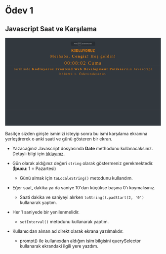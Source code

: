 # Ödev 1

## Javascript Saat ve Karşılama

![clock](figures/clock.gif)

Basitçe sizden girişte isminizi isteyip sonra bu ismi karşılama ekranına yerleştirerek o anki saati ve günü gösteren bir ekran.

- Yazacağınız Javascript dosyasında **Date** methodunu kullanacaksınız. Detaylı bilgi için [tıklayınız](https://developer.mozilla.org/en-US/docs/Web/JavaScript/Reference/Global_Objects/Date).

- Gün olarak aldığınız değeri `string` olarak göstermeniz gerekmektedir. (**İpucu**: 1 = Pazartesi)

  - Günü almak için `toLocaleString()` metodunu kullandım.
  

- Eğer saat, dakika ya da saniye 10'dan küçükse başına 0'ı koymalısınız.

  - Saati dakika ve saniyeyi alırken `toString().padStart(2, '0')` kullanarak yaptım.
  

- Her 1 saniyede bir yenilenmelidir.

  - `setInterval()` metodunu kullanarak yaptım.
  

- Kullanıcıdan alınan ad direkt olarak ekrana yazılmalıdır.

  - prompt() ile kullanıcıdan aldığım isim bilgisini querySelector kullanarak ekrandaki ilgili yere yazdım.
